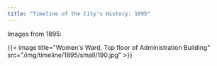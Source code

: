 ```yaml
---
title: "Timeline of the City's History: 1895"
---
```

Images from 1895:

{{< image title="Women's Ward, Top floor of Administration Building" src="/img/timeline/1895/small/190.jpg" >}}